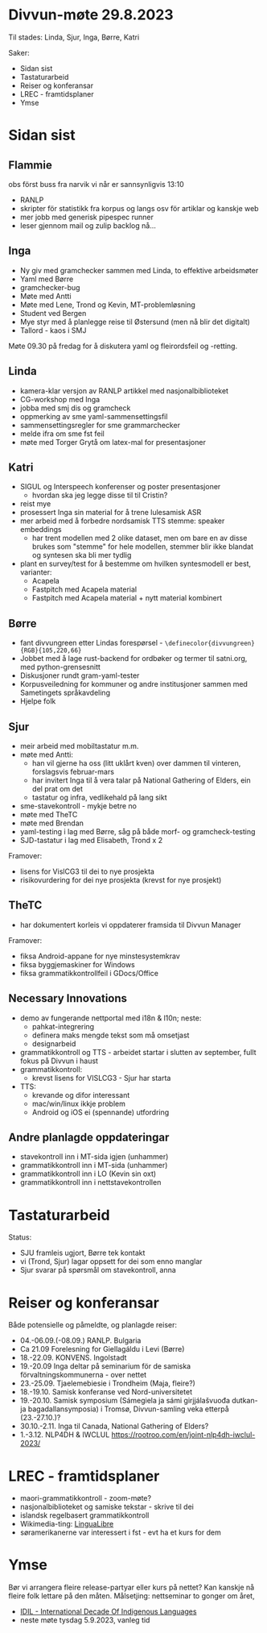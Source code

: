 # Divvun-møte 29.8.2023

Til stades: Linda, Sjur, Inga, Børre, Katri

Saker:

* Sidan sist
* Tastaturarbeid
* Reiser og konferansar
* LREC - framtidsplaner
* Ymse

# Sidan sist

## Flammie

obs först buss fra narvik vi når er sannsynligvis 13:10 

* RANLP
* skripter för statistikk fra korpus og langs osv för artiklar og kanskje web
* mer jobb med generisk pipespec runner
* leser gjennom mail og zulip backlog nå...

## Inga

* Ny giv med gramchecker sammen med Linda, to effektive arbeidsmøter
* Yaml med Børre
* gramchecker-bug
* Møte med Antti
* Møte med Lene, Trond og Kevin, MT-problemløsning
* Student ved Bergen
* Mye styr med å planlegge reise til Østersund (men nå blir det digitalt)
* Tallord - kaos i SMJ

Møte 09.30 på fredag for å diskutera yaml og fleirordsfeil og -retting.

## Linda

* kamera-klar versjon av RANLP artikkel med nasjonalbiblioteket
* CG-workshop med Inga
* jobba med smj dis og gramcheck
* oppmerking av sme yaml-sammensettingsfil
* sammensettingsregler for sme grammarchecker
* melde ifra om sme fst feil
* møte med Torger Grytå om latex-mal for presentasjoner

## Katri

- SIGUL og Interspeech konferenser og poster presentasjoner
    - hvordan ska jeg legge disse til til Cristin?
- reist mye
- prosessert Inga sin material for å trene lulesamisk ASR
- mer arbeid med å forbedre nordsamisk TTS stemme: speaker embeddings
    - har trent modellen med 2 olike dataset, men om bare en av disse brukes som "stemme" for hele modellen, stemmer blir ikke blandat og syntesen ska bli mer tydlig
- plant en survey/test for å bestemme om hvilken syntesmodell er best, varianter:
    - Acapela
    - Fastpitch med Acapela material
    - Fastpitch med Acapela material + nytt material kombinert

## Børre

- fant divvungreen etter Lindas forespørsel - ``\definecolor{divvungreen}{RGB}{105,220,66}``
- Jobbet med å lage rust-backend for ordbøker og termer til satni.org, med python-grensesnitt
- Diskusjoner rundt gram-yaml-tester
- Korpusveiledning for kommuner og andre institusjoner sammen med Sametingets språkavdeling
- Hjelpe folk

## Sjur

- meir arbeid med mobiltastatur m.m.
- møte med Antti:
    -  han vil gjerne ha oss (litt uklårt kven) over dammen til vinteren, forslagsvis februar-mars
    - har invitert Inga til å vera talar på National Gathering of Elders, ein del prat om det
    - tastatur og infra, vedlikehald på lang sikt
- sme-stavekontroll - mykje betre no
- møte med TheTC
- møte med Brendan
- yaml-testing i lag med Børre, såg på både morf- og gramcheck-testing
- SJD-tastatur i lag med Elisabeth, Trond x 2

Framover:
- lisens for VislCG3 til dei to nye prosjekta
- risikovurdering for dei nye prosjekta (krevst for nye prosjekt)

## TheTC

* har dokumentert korleis vi oppdaterer framsida til Divvun Manager

Framover:
- fiksa Android-appane for nye minstesystemkrav
- fiksa byggjemaskiner for Windows
- fiksa grammatikkontrollfeil i GDocs/Office

## Necessary Innovations

- demo av fungerande nettportal med i18n & l10n; neste:
    - pahkat-integrering
    - definera maks mengde tekst som må omsetjast
    - designarbeid
- grammatikkontroll og TTS - arbeidet startar i slutten av september, fullt fokus på Divvun i haust
- grammatikkontroll:
    - krevst lisens for VISLCG3 - Sjur har starta
- TTS:
    - krevande og difor interessant
    - mac/win/linux ikkje problem
    - Android og iOS ei (spennande) utfordring

## Andre planlagde oppdateringar

* stavekontroll inn i MT-sida igjen (unhammer)
* grammatikkontroll inn i MT-sida (unhammer)
* grammatikkontroll inn i LO (Kevin sin oxt)
* grammatikkontroll inn i nettstavekontrollen

# Tastaturarbeid

Status:
- SJU framleis ugjort, Børre tek kontakt
- vi (Trond, Sjur) lagar oppsett for dei som enno manglar
- Sjur svarar på spørsmål om stavekontroll, anna

# Reiser og konferansar

Både potensielle og påmeldte, og planlagde reiser:

* 04.-06.09.(-08.09.) RANLP. Bulgaria
* Ca 21.09 Forelesning for Giellagáldu i Levi (Børre)
* 18.-22.09. KONVENS. Ingolstadt
* 19.-20.09 Inga deltar på seminarium för de samiska förvaltningskommunerna - over nettet
* 23.-25.09. Tjaelemebiesie i Trondheim (Maja, fleire?)
* 18.-19.10. Samisk konferanse ved Nord-universitetet
* 19.-20.10. Samisk symposium (Sámegiela ja sámi girjjálašvuođa dutkan- ja bagadallansymposia) i Tromsø, Divvun-samling veka etterpå (23.-27.10.)?
* 30.10.-2.11. Inga til Canada, National Gathering of Elders?
* 1.-3.12. NLP4DH & IWCLUL <https://rootroo.com/en/joint-nlp4dh-iwclul-2023/>

# LREC - framtidsplaner

* maori-grammatikkontroll - zoom-møte?
* nasjonalbiblioteket og samiske tekstar - skrive til dei
* islandsk regelbasert grammatikkontroll
* Wikimedia-ting: [LinguaLibre](https://lingualibre.org/wiki/LinguaLibre:Main_Page)
* søramerikanerne var interessert i fst - evt ha et kurs for dem

# Ymse

Bør vi arrangera fleire release-partyar eller kurs på nettet? Kan kanskje nå fleire folk lettare på den måten. Målsetjing: nettseminar to gonger om året, 

* [IDIL - International Decade Of Indigenous Languages](https://fpcc.ca/stories/the-decade-of-indigenous-languages/)
* neste møte tysdag 5.9.2023, vanleg tid
